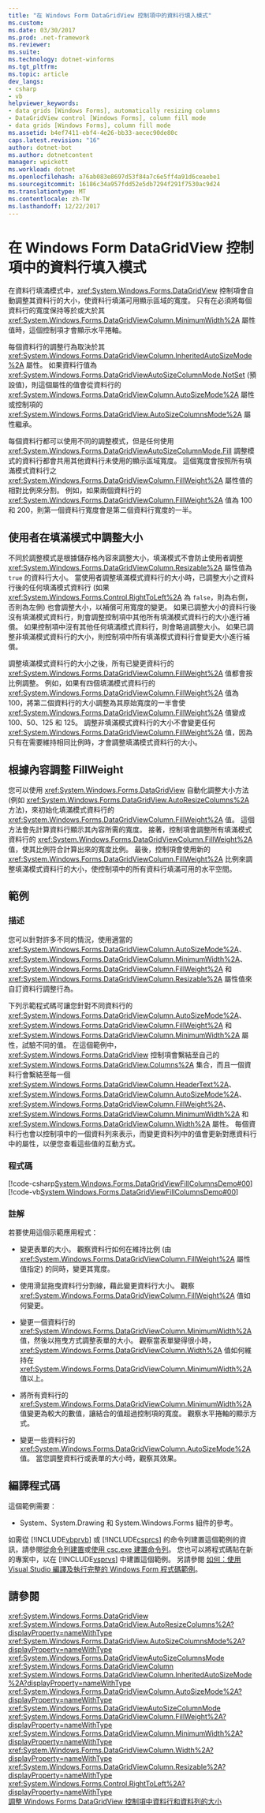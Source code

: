 ```yaml
---
title: "在 Windows Form DataGridView 控制項中的資料行填入模式"
ms.custom: 
ms.date: 03/30/2017
ms.prod: .net-framework
ms.reviewer: 
ms.suite: 
ms.technology: dotnet-winforms
ms.tgt_pltfrm: 
ms.topic: article
dev_langs:
- csharp
- vb
helpviewer_keywords:
- data grids [Windows Forms], automatically resizing columns
- DataGridView control [Windows Forms], column fill mode
- data grids [Windows Forms], column fill mode
ms.assetid: b4ef7411-ebf4-4e26-bb33-aecec90de80c
caps.latest.revision: "16"
author: dotnet-bot
ms.author: dotnetcontent
manager: wpickett
ms.workload: dotnet
ms.openlocfilehash: a76ab083e8697d53f84a7c6e5ff4a91d6ceaebe1
ms.sourcegitcommit: 16186c34a957fdd52e5db7294f291f7530ac9d24
ms.translationtype: MT
ms.contentlocale: zh-TW
ms.lasthandoff: 12/22/2017
---
```

# <a name="column-fill-mode-in-the-windows-forms-datagridview-control"></a>在 Windows Form DataGridView 控制項中的資料行填入模式
在資料行填滿模式中，<xref:System.Windows.Forms.DataGridView> 控制項會自動調整其資料行的大小，使資料行填滿可用顯示區域的寬度。 只有在必須將每個資料行的寬度保持等於或大於其 <xref:System.Windows.Forms.DataGridViewColumn.MinimumWidth%2A> 屬性值時，這個控制項才會顯示水平捲軸。  
  
 每個資料行的調整行為取決於其 <xref:System.Windows.Forms.DataGridViewColumn.InheritedAutoSizeMode%2A> 屬性。 如果資料行值為 <xref:System.Windows.Forms.DataGridViewAutoSizeColumnMode.NotSet> (預設值)，則這個屬性的值會從資料行的 <xref:System.Windows.Forms.DataGridViewColumn.AutoSizeMode%2A> 屬性或控制項的 <xref:System.Windows.Forms.DataGridView.AutoSizeColumnsMode%2A> 屬性繼承。  
  
 每個資料行都可以使用不同的調整模式，但是任何使用 <xref:System.Windows.Forms.DataGridViewAutoSizeColumnMode.Fill> 調整模式的資料行都會共用其他資料行未使用的顯示區域寬度。 這個寬度會按照所有填滿模式資料行之 <xref:System.Windows.Forms.DataGridViewColumn.FillWeight%2A> 屬性值的相對比例來分割。 例如，如果兩個資料行的 <xref:System.Windows.Forms.DataGridViewColumn.FillWeight%2A> 值為 100 和 200，則第一個資料行寬度會是第二個資料行寬度的一半。  
  
## <a name="user-resizing-in-fill-mode"></a>使用者在填滿模式中調整大小  
 不同於調整模式是根據儲存格內容來調整大小，填滿模式不會防止使用者調整 <xref:System.Windows.Forms.DataGridViewColumn.Resizable%2A> 屬性值為 `true` 的資料行大小。 當使用者調整填滿模式資料行的大小時，已調整大小之資料行後的任何填滿模式資料行 (如果 <xref:System.Windows.Forms.Control.RightToLeft%2A> 為 `false`，則為右側，否則為左側) 也會調整大小，以補償可用寬度的變更。 如果已調整大小的資料行後沒有填滿模式資料行，則會調整控制項中其他所有填滿模式資料行的大小進行補償。 如果控制項中沒有其他任何填滿模式資料行，則會略過調整大小。 如果已調整非填滿模式資料行的大小，則控制項中所有填滿模式資料行會變更大小進行補償。  
  
 調整填滿模式資料行的大小之後，所有已變更資料行的 <xref:System.Windows.Forms.DataGridViewColumn.FillWeight%2A> 值都會按比例調整。 例如，如果有四個填滿模式資料行的 <xref:System.Windows.Forms.DataGridViewColumn.FillWeight%2A> 值為 100，將第二個資料行的大小調整為其原始寬度的一半會使 <xref:System.Windows.Forms.DataGridViewColumn.FillWeight%2A> 值變成 100、50、125 和 125。 調整非填滿模式資料行的大小不會變更任何 <xref:System.Windows.Forms.DataGridViewColumn.FillWeight%2A> 值，因為只有在需要維持相同比例時，才會調整填滿模式資料行的大小。  
  
## <a name="content-based-fillweight-adjustment"></a>根據內容調整 FillWeight  
 您可以使用 <xref:System.Windows.Forms.DataGridView> 自動化調整大小方法 (例如 <xref:System.Windows.Forms.DataGridView.AutoResizeColumns%2A> 方法)，來初始化填滿模式資料行的 <xref:System.Windows.Forms.DataGridViewColumn.FillWeight%2A> 值。 這個方法會先計算資料行顯示其內容所需的寬度。 接著，控制項會調整所有填滿模式資料行的 <xref:System.Windows.Forms.DataGridViewColumn.FillWeight%2A> 值，使其比例符合計算出來的寬度比例。 最後，控制項會使用新的 <xref:System.Windows.Forms.DataGridViewColumn.FillWeight%2A> 比例來調整填滿模式資料行的大小，使控制項中的所有資料行填滿可用的水平空間。  
  
## <a name="example"></a>範例  
  
### <a name="description"></a>描述  
 您可以針對許多不同的情況，使用適當的 <xref:System.Windows.Forms.DataGridViewColumn.AutoSizeMode%2A>、<xref:System.Windows.Forms.DataGridViewColumn.MinimumWidth%2A>、<xref:System.Windows.Forms.DataGridViewColumn.FillWeight%2A> 和 <xref:System.Windows.Forms.DataGridViewColumn.Resizable%2A> 屬性值來自訂資料行調整行為。  
  
 下列示範程式碼可讓您針對不同資料行的 <xref:System.Windows.Forms.DataGridViewColumn.AutoSizeMode%2A>、<xref:System.Windows.Forms.DataGridViewColumn.FillWeight%2A> 和 <xref:System.Windows.Forms.DataGridViewColumn.MinimumWidth%2A> 屬性，試驗不同的值。 在這個範例中，<xref:System.Windows.Forms.DataGridView> 控制項會繫結至自己的 <xref:System.Windows.Forms.DataGridView.Columns%2A> 集合，而且一個資料行會繫結至每一個 <xref:System.Windows.Forms.DataGridViewColumn.HeaderText%2A>、<xref:System.Windows.Forms.DataGridViewColumn.AutoSizeMode%2A>、<xref:System.Windows.Forms.DataGridViewColumn.FillWeight%2A>、<xref:System.Windows.Forms.DataGridViewColumn.MinimumWidth%2A> 和 <xref:System.Windows.Forms.DataGridViewColumn.Width%2A> 屬性。 每個資料行也會以控制項中的一個資料列來表示，而變更資料列中的值會更新對應資料行中的屬性，以便您查看這些值的互動方式。  
  
### <a name="code"></a>程式碼  
 [!code-csharp[System.Windows.Forms.DataGridViewFillColumnsDemo#00](../../../../samples/snippets/csharp/VS_Snippets_Winforms/System.Windows.Forms.DataGridViewFillColumnsDemo/CS/fillcolumns.cs#00)]
 [!code-vb[System.Windows.Forms.DataGridViewFillColumnsDemo#00](../../../../samples/snippets/visualbasic/VS_Snippets_Winforms/System.Windows.Forms.DataGridViewFillColumnsDemo/vb/fillcolumns.vb#00)]  
  
### <a name="comments"></a>註解  
 若要使用這個示範應用程式：  
  
-   變更表單的大小。 觀察資料行如何在維持比例 (由 <xref:System.Windows.Forms.DataGridViewColumn.FillWeight%2A> 屬性值指定) 的同時，變更其寬度。  
  
-   使用滑鼠拖曳資料行分割線，藉此變更資料行大小。 觀察 <xref:System.Windows.Forms.DataGridViewColumn.FillWeight%2A> 值如何變更。  
  
-   變更一個資料行的 <xref:System.Windows.Forms.DataGridViewColumn.MinimumWidth%2A> 值，然後以拖曳方式調整表單的大小。 觀察當表單變得很小時，<xref:System.Windows.Forms.DataGridViewColumn.Width%2A> 值如何維持在 <xref:System.Windows.Forms.DataGridViewColumn.MinimumWidth%2A> 值以上。  
  
-   將所有資料行的 <xref:System.Windows.Forms.DataGridViewColumn.MinimumWidth%2A> 值變更為較大的數值，讓結合的值超過控制項的寬度。 觀察水平捲軸的顯示方式。  
  
-   變更一些資料行的 <xref:System.Windows.Forms.DataGridViewColumn.AutoSizeMode%2A> 值。 當您調整資料行或表單的大小時，觀察其效果。  
  
## <a name="compiling-the-code"></a>編譯程式碼  
 這個範例需要：  
  
-   System、System.Drawing 和 System.Windows.Forms 組件的參考。  
  
 如需從 [!INCLUDE[vbprvb](../../../../includes/vbprvb-md.md)] 或 [!INCLUDE[csprcs](../../../../includes/csprcs-md.md)] 的命令列建置這個範例的資訊，請參閱[從命令列建置](~/docs/visual-basic/reference/command-line-compiler/building-from-the-command-line.md)或[使用 csc.exe 建置命令列](~/docs/csharp/language-reference/compiler-options/command-line-building-with-csc-exe.md)。 您也可以將程式碼貼在新的專案中，以在 [!INCLUDE[vsprvs](../../../../includes/vsprvs-md.md)] 中建置這個範例。  另請參閱 [如何：使用 Visual Studio 編譯及執行完整的 Windows Form 程式碼範例](http://msdn.microsoft.com/library/Bb129228\(v=vs.110\))。  
  
## <a name="see-also"></a>請參閱  
 <xref:System.Windows.Forms.DataGridView>  
 <xref:System.Windows.Forms.DataGridView.AutoResizeColumns%2A?displayProperty=nameWithType>  
 <xref:System.Windows.Forms.DataGridView.AutoSizeColumnsMode%2A?displayProperty=nameWithType>  
 <xref:System.Windows.Forms.DataGridViewAutoSizeColumnsMode>  
 <xref:System.Windows.Forms.DataGridViewColumn>  
 <xref:System.Windows.Forms.DataGridViewColumn.InheritedAutoSizeMode%2A?displayProperty=nameWithType>  
 <xref:System.Windows.Forms.DataGridViewColumn.AutoSizeMode%2A?displayProperty=nameWithType>  
 <xref:System.Windows.Forms.DataGridViewAutoSizeColumnMode>  
 <xref:System.Windows.Forms.DataGridViewColumn.FillWeight%2A?displayProperty=nameWithType>  
 <xref:System.Windows.Forms.DataGridViewColumn.MinimumWidth%2A?displayProperty=nameWithType>  
 <xref:System.Windows.Forms.DataGridViewColumn.Width%2A?displayProperty=nameWithType>  
 <xref:System.Windows.Forms.DataGridViewColumn.Resizable%2A?displayProperty=nameWithType>  
 <xref:System.Windows.Forms.Control.RightToLeft%2A?displayProperty=nameWithType>  
 [調整 Windows Forms DataGridView 控制項中資料行和資料列的大小](../../../../docs/framework/winforms/controls/resizing-columns-and-rows-in-the-windows-forms-datagridview-control.md)

